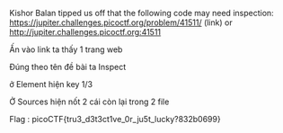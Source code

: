 Kishor Balan tipped us off that the following code may need inspection: https://jupiter.challenges.picoctf.org/problem/41511/ (link) or http://jupiter.challenges.picoctf.org:41511

Ấn vào link ta thấy 1 trang web

Đúng theo tên đề bài ta Inspect

ở Element hiện key 1/3

Ở Sources hiện nốt 2 cái còn lại trong 2 file

Flag : picoCTF{tru3_d3t3ct1ve_0r_ju5t_lucky?832b0699}
